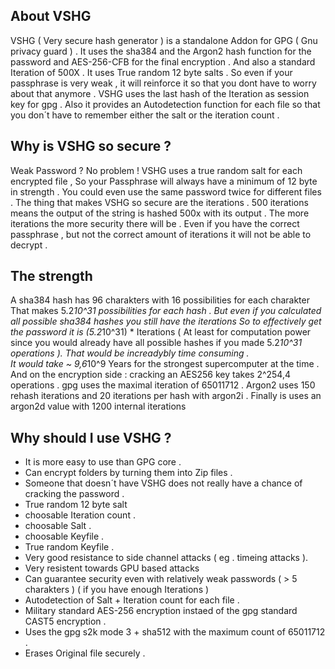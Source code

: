 About VSHG
-------------

VSHG ( Very secure hash generator ) is a standalone Addon for GPG ( Gnu privacy guard ) .
It uses the sha384 and the Argon2 hash function for the password and 
AES-256-CFB for the final encryption . 
And also a standard Iteration of 500X .
It uses True random 12 byte salts .
So even if your passphrase is very weak , it will reinforce it so that 
you dont have to worry about that anymore .
VSHG uses the last hash of the Iteration as session key for gpg .
Also it provides an Autodetection function for each file so that you
don´t have to remember either the salt or the iteration count . 

Why is VSHG so secure ?
-----------------------
Weak Password ? No problem !
VSHG uses a true random salt for each encrypted file , So your 
Passphrase will always have a minimum of 12 byte in strength .
You could even use the same password twice for different files .
The thing that makes VSHG so secure are the iterations .
500 iterations means the output of the string is hashed 500x 
with its output . 
The more iterations the more security there will be .
Even if you have the correct passphrase , but not the correct
amount of iterations it will not be able to decrypt .

The strength 
------------- 
A sha384 hash has 96 charakters with 16 possibilities for each charakter 
That makes 5.2*10^31 possibilities for each hash . 
But even if you calculated all possible sha384 hashes you still have the iterations 
So to effectively get the password it is (5.2*10^31) * Iterations 
( At least for computation power since you would already have all possible hashes
if you made 5.2*10^31 operations ). 
That would be increadybly time consuming .    
It would take ~ 9,6*10^9 Years for the strongest supercomputer at the time .
And on the encryption side : cracking an AES256 key takes 2^254,4 operations .
gpg uses the maximal iteration of 65011712 . 
Argon2 uses 150 rehash iterations and 20 iterations per hash with argon2i .
Finally is uses an argon2d value with 1200 internal iterations 

Why should I use VSHG ? 
-----------------------
* It is more easy to use than GPG core . 
* Can encrypt folders by turning them into Zip files .
* Someone that doesn´t have VSHG does not really have a chance of cracking the password .
* True random 12 byte salt 
* choosable Iteration count .
* choosable Salt . 
* choosable Keyfile .
* True random Keyfile . 
* Very good resistance to side channel attacks ( eg . timeing attacks ).
* Very resistent towards GPU based attacks 
* Can guarantee security even with relatively weak passwords ( > 5 charakters )
  ( if you have enough Iterations ) 
* Autodetection of Salt + Iteration count for each file . 
* Military standard AES-256 encryption instaed of the gpg standard CAST5 encryption .
* Uses the gpg s2k mode 3 + sha512 with the maximum count of 65011712 .
* Erases Original file securely .

